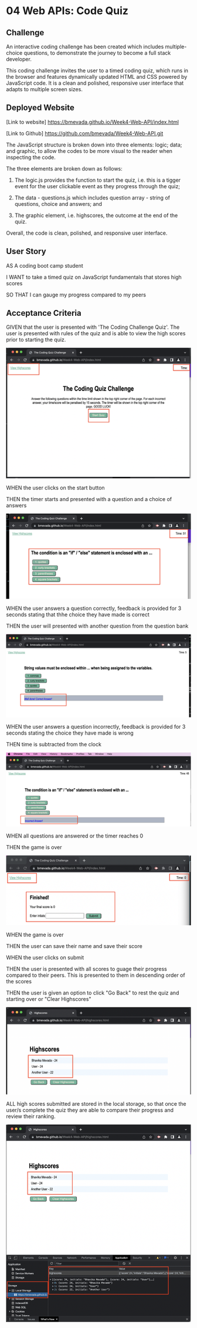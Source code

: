 # 04 Web APIs: Code Quiz

## Challenge

An interactive coding challenge has been created which includes multiple-choice questions, to demonstrate the journey to become a full stack developer. 

This coding challenge invites the user to a timed coding quiz, which runs in the browser and features dynamically updated HTML and CSS powered by JavaScript code. It is a clean and polished, responsive user interface that adapts to multiple screen sizes. 

## Deployed Website

[Link to website] https://bmevada.github.io/Week4-Web-API/index.html

[Link to Github] https://github.com/bmevada/Week4-Web-API.git


The JavaScript structure is broken down into three elements: logic; data; and graphic, to allow the codes to be more visual to the reader when inspecting the code.

The three elements are broken down as follows:
1. The logic.js provides the function to start the quiz, i.e. this is a tigger event for the user clickable event as they progress through the quiz; 

2. The data - questions.js which includes question array - string of questions, choice and answers; and 

3. The graphic element, i.e. highscores, the outcome at the end of the quiz. 

Overall, the code is clean, polished, and responsive user interface.

## User Story

AS A coding boot camp student

I WANT to take a timed quiz on JavaScript fundamentals that stores high scores

SO THAT I can gauge my progress compared to my peers

## Acceptance Criteria


GIVEN that the user is presented with 'The Coding Challenge Quiz'. The user is presented with rules of the quiz and is able to view the high scores prior to starting the quiz.

<img src= './images/main-screen.png'>

WHEN the user clicks on the start button

THEN the timer starts and presented with a question and a choice of answers

<img src= './images/start-question-timer.png'>

WHEN the user answers a question correctly, feedback is provided for 3 seconds stating that thhe choice they have made is correct

THEN the user will presented with another question from the question bank

<img src= './images/correct-answer.png'>

WHEN the user answers a question incorrectly, feedback is provided for 3 seconds stating the choice they have made is wrong

THEN time is subtracted from the clock

<img src= './images/incorrect-answer.png'>

WHEN all questions are answered or the timer reaches 0

THEN the game is over

<img src='./images/end-screen-timer.png'>

WHEN the game is over

THEN the user can save their name and save their score

WHEN the user clicks on submit

THEN the user is presented with all scores to guage their progress compared to their peers. This is presented to them in descending order of the scores

THEN the user is given an option to click "Go Back" to rest the quiz and starting over or "Clear Highscores"

<img src= './images/highscore.png'>

ALL high scores submitted are stored in the local storage, so that once the user/s complete the quiz they are able to compare their progress and review their ranking. 

<img src= './images/local-storage-highscore.png'>